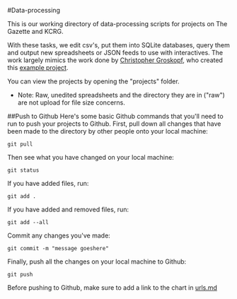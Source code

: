 #Data-processing

This is our working directory of data-processing scripts for projects on The Gazette and KCRG.

With these tasks, we edit csv's, put them into SQLite databases, query them and output new spreadsheets or JSON feeds to use with interactives. The work largely mimics the work done by [Christopher Groskopf](https://github.com/onyxfish), who created this [example project](https://github.com/onyxfish/nicar15-process).

You can view the projects by opening the "projects" folder.

* Note: Raw, unedited spreadsheets and the directory they are in ("raw") are not upload for file size concerns.

##Push to Github
Here's some basic Github commands that you'll need to run to push your projects to Github. First, pull down all changes that have been made to the directory by other people onto your local machine:

	git pull

Then see what you have changed on your local machine:
	
	git status

If you have added files, run:

	git add .
	
If you have added and removed files, run:

	git add --all

Commit any changes you've made:

	git commit -m "message goeshere"

Finally, push all the changes on your local machine to Github:

	git push

Before pushing to Github, make sure to add a link to the chart in [urls.md](https://github.com/GazetteKCRGdata/data-processing/blob/master/urls.md)